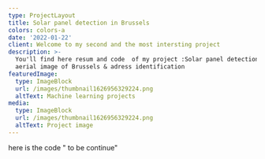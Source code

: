 ```yaml
---
type: ProjectLayout
title: Solar panel detection in Brussels
colors: colors-a
date: '2022-01-22'
client: Welcome to my second and the most intersting project
description: >-
  You'll find here resum and code  of my project :Solar panel detection from the
  aerial image of Brussels & adress identification
featuredImage:
  type: ImageBlock
  url: /images/thumbnail1626956329224.png
  altText: Machine learning projects
media:
  type: ImageBlock
  url: /images/thumbnail1626956329224.png
  altText: Project image
---
```

here is the code " to be continue"
